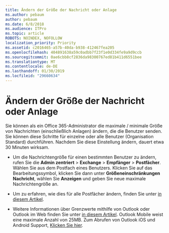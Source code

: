 ```yaml
---
title: Ändern der Größe der Nachricht oder Anlage
ms.author: pebaum
author: pebaum
ms.date: 6/8/2018
ms.audience: ITPro
ms.topic: article
ROBOTS: NOINDEX, NOFOLLOW
localization_priority: Priority
ms.assetid: c2016465-a57b-40da-b938-412467fea205
ms.openlocfilehash: 404891638a59c0adbb7f23f1e0d334fe9a9d9ccb
ms.sourcegitcommit: 0ae6cbb8cf2836da98300767ed81b411d6551bee
ms.translationtype: MT
ms.contentlocale: de-DE
ms.lasthandoff: 01/30/2019
ms.locfileid: "29660634"
---
```

# <a name="changing-message-or-attachment-size"></a>Ändern der Größe der Nachricht oder Anlage

Sie können als ein Office 365-Administrator die maximale / minimale Größe von Nachrichten (einschließlich Anlagen) ändern, die die Benutzer senden. Sie können diese Schritte für einzelne oder alle Benutzer (Organisation Standard) durchführen. Nachdem Sie diese Einstellung ändern, dauert etwa 30 Minuten wirksam.
  
- Um die Nachrichtengröße für einen bestimmten Benutzer zu ändern, rufen Sie die **Admin zentriert** \> **Exchange** \> **Empfänger** \> **Postfächer**. Wählen Sie aus dem Postfach eines Benutzers. Klicken Sie auf das Bearbeitungssymbol, klicken Sie dann unter **Größeneinschränkungen Nachricht**, wählen Sie **Anzeigen** und geben Sie neue maximale Nachrichtengröße an. 
    
- Um zu erfahren, wie dies für alle Postfächer ändern, finden Sie unter [in diesem Artikel](https://www.microsoft.com/microsoft-365/blog/2015/04/15/office-365-now-supports-larger-email-messages-up-to-150-mb/).
    
- Weitere Informationen über Grenzwerte mithilfe von Outlook oder Outlook im Web finden Sie unter [in diesem Artikel](https://technet.microsoft.com/library/exchange-online-limits.aspx#MessageLimits). Outlook Mobile weist eine maximale Anzahl von 25MB. Zum Abrufen von Outlook iOS und Android Support, [Klicken Sie hier](https://support.office.com/article/Get-in-app-help-for-Outlook-for-iOS-and-Android-218a22d1-9fa5-4889-b689-de1c63493243).
    

